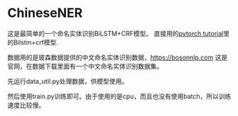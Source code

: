 # ChineseNER

这是最简单的一个命名实体识别BiLSTM+CRF模型。
直接用的<a href="https://pytorch.org/tutorials/beginner/nlp/advanced_tutorial.html">pytorch tutorial</a>里的Bilstm+crf模型.

数据用的是玻森数据提供的中文命名实体识别数据，https://bosonnlp.com 这是官网，在数据下载里面有一个中文命名实体识别数据集。

先运行data_util.py处理数据，供模型使用。

然后使用train.py训练即可。由于使用的是cpu，而且也没有使用batch，所以训练速度比较慢。
